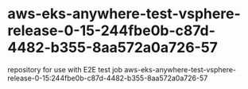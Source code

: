 # aws-eks-anywhere-test-vsphere-release-0-15-244fbe0b-c87d-4482-b355-8aa572a0a726-57
repository for use with E2E test job aws-eks-anywhere-test-vsphere-release-0-15:244fbe0b-c87d-4482-b355-8aa572a0a726-57
